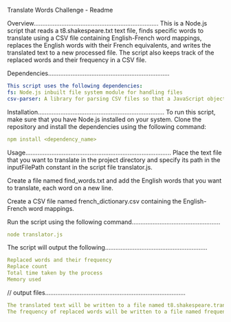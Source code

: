 Translate Words Challenge - Readme

Overview........................................................................
This is a Node.js script that reads a t8.shakespeare.txt text file, finds specific words to translate 
using a CSV file containing English-French word mappings, replaces the English words with their French
equivalents, and writes the translated text to a new processed file. The script also keeps track of the
replaced words and their frequency in a CSV file.

Dependencies......................................................................
``` yaml
This script uses the following dependencies:
fs: Node.js inbuilt file system module for handling files
csv-parser: A library for parsing CSV files so that a JavaScript object can be created later on.

 ```
Installation.........................................................................
To run this script, make sure that you have Node.js installed on your system. 
Clone the repository and install the dependencies using the following command:
``` yaml
npm install <dependency_name>
```


Usage....................................................................................
Place the text file that you want to translate in the project directory and specify its path in the 
inputFilePath constant in the script file translator.js.

Create a file named find_words.txt and add the English words that you want to translate, 
each word on a new line.

Create a CSV file named french_dictionary.csv containing the English-French word mappings.

Run the script using the following command...................................................
```yaml
node translator.js
```

The script will output the following...........................................................
```yaml
Replaced words and their frequency
Replace count
Total time taken by the process
Memory used
```

// output files.................................................................................
```yaml
The translated text will be written to a file named t8.shakespeare.translated.txt 
The frequency of replaced words will be written to a file named frequency.csv.
```